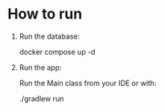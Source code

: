How to run
==========

1. Run the database:

   docker compose up -d

2. Run the app:

   Run the Main class from your IDE or with:

   ./gradlew run
